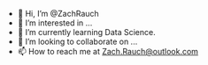 - 👋 Hi, I’m @ZachRauch
- 👀 I’m interested in ...
- 🌱 I’m currently learning Data Science.
- 💞️ I’m looking to collaborate on ...
- 📫 How to reach me at [Zach.Rauch@outlook.com](Zach.Rauch@outlook.com)

<!---
ZachRauch/ZachRauch is a ✨ special ✨ repository because its `README.md` (this file) appears on your GitHub profile.
You can click the Preview link to take a look at your changes.
--->
